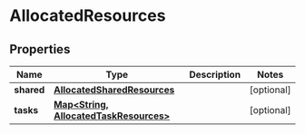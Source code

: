 

# AllocatedResources


## Properties

| Name | Type | Description | Notes |
|------------ | ------------- | ------------- | -------------|
|**shared** | [**AllocatedSharedResources**](AllocatedSharedResources.md) |  |  [optional] |
|**tasks** | [**Map&lt;String, AllocatedTaskResources&gt;**](AllocatedTaskResources.md) |  |  [optional] |



